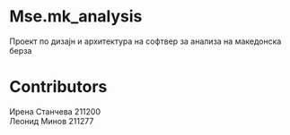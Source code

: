 # Mse.mk_аnalysis
Проект по дизајн и архитектура на софтвер за анализа на македонска берза
# Contributors
Ирена Станчева 211200<br>
Леонид Минов 211277
